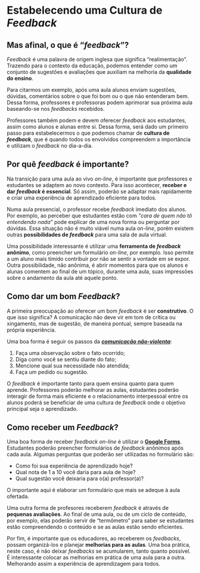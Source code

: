 # Estabelecendo uma Cultura de _Feedback_

## Mas afinal, o que é “_feedback_”?

_Feedback_ é uma palavra de origem inglesa que significa “realimentação”. Trazendo para o contexto da educação, podemos entender como um conjunto de sugestões e avaliações que auxiliam na melhoria da **qualidade do ensino**. 

Para citarmos um exemplo, após uma aula alunos enviam sugestões, dúvidas, comentários sobre o que foi bom ou o que não entenderam bem. Dessa forma, professores e professoras podem aprimorar sua próxima aula baseando-se nos _feedbacks_ recebidos. 

Professores também podem e devem oferecer _feedback_ aos estudantes, assim como alunos e alunas entre si. Dessa forma, será dado um primeiro passo para estabelecermos o que podemos chamar de **cultura de _feedback_**, que é quando todos os envolvidos compreendem a importância e utilizam o _feedback_ no dia-a-dia.

## Por quê _feedback_ é importante?

Na transição para uma aula ao vivo _on-line_, é importante que professores e estudantes se adaptem ao novo contexto. Para isso acontecer, **receber e dar _feedback_ é essencial**. Só assim, poderão se adaptar mais rapidamente e criar uma experiência de aprendizado eficiente para todos.

Numa aula presencial, o professor recebe _feedback_ imediato dos alunos. Por exemplo, ao perceber que estudantes estão com _"cara de quem não tô entendendo nada”_ pode explicar de uma nova forma ou perguntar por dúvidas. Essa situação não é muito viável numa aula _on-line_, porém existem outras **possibilidades de _feedback_** para uma sala de aula virtual.

Uma possibilidade interessante é utilizar uma **ferramenta de _feedback_ anônimo**, como preencher um formulário _on-line_, por exemplo. Isso permite a um aluno mais tímido contribuir por não se sentir a vontade em se expor. Outra possibilidade, não anônima, é abrir momentos para que os alunos e alunas comentem ao final de um tópico, durante uma aula, suas impressões sobre o andamento da aula até aquele ponto. 


## Como dar um bom _Feedback_?

A primeira preocupação ao oferecer um bom _feedback_ é ser **construtivo**. O que isso significa? A comunicação não deve vir em tom de crítica ou xingamento, mas de sugestão, de maneira pontual, sempre baseada na própria experiência. 

Uma boa forma é seguir os passos da **[_comunicação não-violenta_](https://papodehomem.com.br/comunicacao-nao-violenta-o-que-e-e-como-praticar/)**:

1. Faça uma observação sobre o fato ocorrido;
2. Diga como você se sentiu diante do fato;
3. Mencione qual sua necessidade não atendida;
4. Faça um pedido ou sugestão.
	

O _feedback_ é importante tanto para quem ensina quanto para quem aprende. Professores poderão melhorar as aulas, estudantes poderão interagir de forma mais eficiente e o relacionamento interpessoal entre os alunos poderá se beneficiar de uma cultura de _feedback_ onde o objetivo principal seja o aprendizado.

## Como receber um _Feedback_?

Uma boa forma de receber _feedback on-line_ é utilizar o [**Google Forms**](https://www.appgeek.com.br/como-usar-google-forms/). Estudantes poderão preencher formulários de _feedback_ anônimos após cada aula. Algumas perguntas que poderão ser utilizadas no formulário são:

* Como foi sua experiência de aprendizado hoje?
* Qual nota de 1 a 10 você daria para aula de hoje?
* Qual sugestão você deixaria para o(a) professor(a)?

O importante aqui é elaborar um formulário que mais se adeque à aula ofertada.

Uma outra forma de profesores receberem _feedback_ é através de **pequenas avaliações**. Ao final de uma aula, ou de um ciclo de conteúdo, por exemplo, elas poderão servir de “termômetro” para saber se estudantes estão compreendendo o conteúdo e se as aulas estão sendo eficientes.

Por fim, é importante que os educadores, ao receberem os _feedbacks_, possam organizá-los e planejar **melhorias para as aulas**. Uma boa prática, neste caso, é não deixar _feedbacks_ se acumularem, tanto quanto possível. É interessante colocar as melhorias em prática de uma aula para a outra. Melhorando assim a experiência de aprendizagem para todos.
